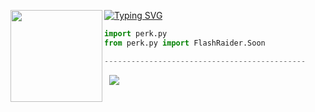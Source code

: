 [![Typing SVG](https://readme-typing-svg.herokuapp.com?font=Roboto+Mono&lines=perk+%7C+@voidedveins)](https://git.io/typing-svg)
<img align="left" src="https://i.pinimg.com/236x/8a/6b/54/8a6b548bcb4823a920d873e2ed9760f7.jpg" width="147"/>

```python
import perk.py
from perk.py import FlashRaider.Soon

---------------------------------------------
```

&zwnj; 
&zwnj; 
![](https://komarev.com/ghpvc/?username=knownsrc)

<p align="center">
  <img src="https://count.getloli.com/get/@knownsrc?theme=asoul"  alt=""/>
</p>
